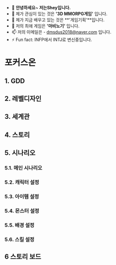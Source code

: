 - 👋 **안녕하세요~ 저는Shey입니다.**
- 👀 제가 관심이 있는 것은 **'3D MMORPG게임'** 입니다.
- 🌱 제가 지금 배우고 있는 것은 **'게임기획'**입니다.
- 💞️ 저의 최애 게임은 **'마비노기'** 입니다.
- 📫 저의 이메일은 - dmsdus2018@naver.com 입니다.
- ⚡ Fun fact: INFP에서 INTJ로 변신중입니다.
# 포커스온
## 1. GDD
## 2. 레벨디자인
## 3. 세계관
## 4. 스토리
## 5. 시나리오
### 5.1. 메인 시나리오
### 5.2. 캐릭터 설정
### 5.3. 아이템 설정
### 5.4. 몬스터 설정
### 5.5. 배경 설정
### 5.6. 스킬 설정
## 6 스토리 보드
